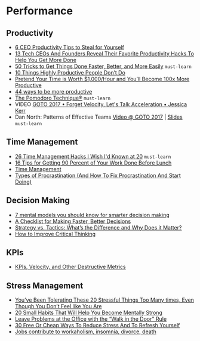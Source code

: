 # Performance

## Productivity

 - [6 CEO Productivity Tips to Steal for Yourself](https://mashable.com/2014/04/21/productivity-tips-ceo/)
 - [13 Tech CEOs And Founders Reveal Their Favorite Productivity Hacks To Help You Get More Done](https://www.businessinsider.com/tech-ceos-favorite-productivity-hacks-2013-8)
 - [50 Tricks to Get Things Done Faster, Better, and More Easily](https://www.lifehack.org/articles/productivity/50-tricks-to-get-things-done-faster-better-and-more-easily.html) `must-learn`
 - [10 Things Highly Productive People Don’t Do](https://www.lifehack.org/articles/productivity/10-things-highly-productive-people-dont-2.html)
 - [Pretend Your Time is Worth $1,000/Hour and You’ll Become 100x More Productive](https://medium.com/swlh/pretend-your-time-is-worth-1-000-hour-and-youll-become-100x-more-productive-f04628bb3e6d)
 - [44 ways to be more productive](https://www.stl-training.co.uk/sharing/16-44-ways-be-more-productive.html)
 - [The Pomodoro Technique®](https://francescocirillo.com/pages/pomodoro-technique) `must-learn`
 - VIDEO [GOTO 2017 • Forget Velocity, Let's Talk Acceleration • Jessica Kerr](https://www.youtube.com/watch?v=Lbcyyu8XB_Y)
 - Dan North: Patterns of Effective Teams [Video @ GOTO 2017](https://www.youtube.com/watch?v=lvs7VEsQzKY) | [Slides](https://files.gotocon.com/uploads/slides/conference_3/62/original/Patterns_of_Effective_Teams%20PDF.pdf) `must-learn`

## Time Management

 - [26 Time Management Hacks I Wish I'd Known at 20](https://www.slideshare.net/egarbugli/26-time-management-hacks-i-wish-id-known-at-20) `must-learn`
 - [16 Tips for Getting 90 Percent of Your Work Done Before Lunch](https://www.inc.com/neil-patel/16-tips-for-getting-90-of-your-work-done-in-the-morning.html)
 - [Time Management](https://www.mindtools.com/pages/main/newMN_HTE.htm)
 - [Types of Procrastination (And How To Fix Procrastination And Start Doing)](https://www.lifehack.org/articles/productivity/types-procrastination-and-how-you-can-fix-them.html)

## Decision Making

 - [7 mental models you should know for smarter decision making](https://thenextweb.com/lifehacks/2016/08/01/989517/)
 - [A Checklist for Making Faster, Better Decisions](https://hbr.org/2016/03/a-checklist-for-making-faster-better-decisions)
 - [Strategy vs. Tactics: What’s the Difference and Why Does it Matter?](https://fs.blog/2018/08/strategy-vs-tactics/)
 - [How to Improve Critical Thinking](https://www.scotthyoung.com/blog/2019/03/07/improve-critical-thinking/)

## KPIs

 - [KPIs, Velocity, and Other Destructive Metrics](https://holub.com/kpis-velocity-and-other-destructive-metrics/)

## Stress Management

 - [You’ve Been Tolerating These 20 Stressful Things Too Many times, Even Though You Don’t Feel like You Are](https://www.lifehack.org/articles/communication/youve-been-tolerating-these-20-stressful-things-too-many-times-even-though-you-dont-feel-like-you-are.html)
 - [20 Small Habits That Will Help You Become Mentally Strong](https://www.lifehack.org/354489/20-small-habits-build-become-mentally-stronger-this-year)
 - [Leave Problems at the Office with the “Walk in the Door" Rule](https://lifehacker.com/leave-problems-at-the-office-with-the-walk-in-the-door-1599280269)
 - [30 Free Or Cheap Ways To Reduce Stress And To Refresh Yourself](https://www.lifehack.org/articles/money/30-free-cheap-ways-reduce-stress-and-refresh-yourself.html)
 - [Jobs contribute to workaholism, insomnia, divorce, death](https://www.businessinsider.com/disturbing-facts-about-your-job-2011-2)
